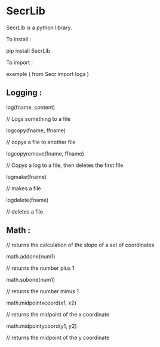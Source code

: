 # SecrLib

SecrLib is a python library.

To install :

pip install SecrLib

To import :

example (
    from Secr import logs
)

## Logging :

log(fname, content)

// Logs something to a file

logcopy(fname, ffname)

// copys a file to another file

logcopyremove(fname, ffname)

// Copys a log to a file, then deletes the first file

logmake(fname)

// makes a file

logdelete(fname)

// deletes a file

## Math :


// returns the calculation of the slope of a set of coordinates

math.addone(num1)

// returns the number plus 1

math.subone(num1)

// returns the number minus 1

math.midpointxcoord(x1, x2)

// returns the midpoint of the x coordinate

math.midpointycoord(y1, y2)

// returns the midpoint of the y coordinate
